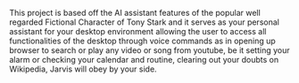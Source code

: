 This project is based off the AI assistant features of the popular well regarded Fictional Character of Tony Stark and it serves as your personal assistant for your desktop environment allowing the user to access all functionalities of the desktop through voice commands
as in opening up browser to search or play any video or song from youtube, be it setting your alarm or checking your calendar and routine, clearing out your doubts on Wikipedia, Jarvis will obey by your side.
